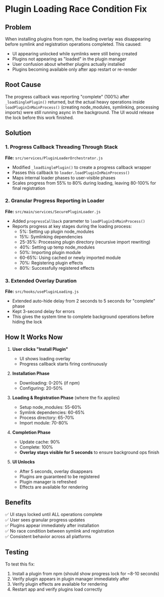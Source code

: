 # Plugin Loading Race Condition Fix

## Problem
When installing plugins from npm, the loading overlay was disappearing before symlink and registration operations completed. This caused:
- UI appearing unlocked while symlinks were still being created
- Plugins not appearing as "loaded" in the plugin manager
- User confusion about whether plugins actually installed
- Plugins becoming available only after app restart or re-render

## Root Cause
The progress callback was reporting "complete" (100%) after `_loadSinglePlugin()` returned, but the actual heavy operations inside `loadPluginInMainProcess()` (creating node_modules, symlinking, processing imports) were still running async in the background. The UI would release the lock before this work finished.

## Solution

### 1. Progress Callback Threading Through Stack
**File:** `src/services/PluginLoaderOrchestrator.js`
- Modified `_loadSinglePlugin()` to create a progress callback wrapper
- Passes this callback to `loader.loadPluginInMainProcess()` 
- Maps internal loader phases to user-visible phases
- Scales progress from 55% to 80% during loading, leaving 80-100% for final registration

### 2. Granular Progress Reporting in Loader
**File:** `src/main/services/SecurePluginLoader.js`
- Added `progressCallback` parameter to `loadPluginInMainProcess()`
- Reports progress at key stages during the loading process:
  - 5%: Setting up plugin node_modules
  - 15%: Symlinking dependencies
  - 25-35%: Processing plugin directory (recursive import rewriting)
  - 40%: Setting up temp node_modules
  - 50%: Importing plugin module
  - 60-65%: Using cached or newly imported module
  - 70%: Registering plugin effects
  - 80%: Successfully registered effects

### 3. Extended Overlay Duration
**File:** `src/hooks/usePluginLoading.js`
- Extended auto-hide delay from 2 seconds to 5 seconds for "complete" phase
- Kept 3-second delay for errors
- This gives the system time to complete background operations before hiding the lock

## How It Works Now

1. **User clicks "Install Plugin"**
   - UI shows loading overlay
   - Progress callback starts firing continuously

2. **Installation Phase**
   - Downloading: 0-20% (if npm)
   - Configuring: 20-50%

3. **Loading & Registration Phase** (where the fix applies)
   - Setup node_modules: 55-60%
   - Symlink dependencies: 60-65%
   - Process directory: 65-70%
   - Import module: 70-80%

4. **Completion Phase**
   - Update cache: 90%
   - Complete: 100%
   - **Overlay stays visible for 5 seconds** to ensure background ops finish

5. **UI Unlocks**
   - After 5 seconds, overlay disappears
   - Plugins are guaranteed to be registered
   - Plugin manager is refreshed
   - Effects are available for rendering

## Benefits
✅ UI stays locked until ALL operations complete  
✅ User sees granular progress updates  
✅ Plugins appear immediately after installation  
✅ No race condition between symlink and registration  
✅ Consistent behavior across all platforms  

## Testing
To test this fix:
1. Install a plugin from npm (should show progress lock for ~8-10 seconds)
2. Verify plugin appears in plugin manager immediately after
3. Verify plugin effects are available for rendering
4. Restart app and verify plugins load correctly